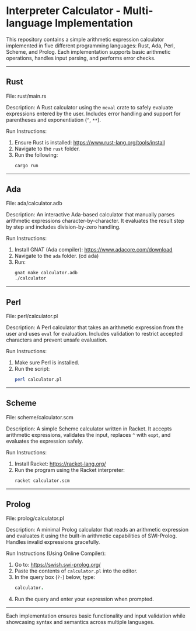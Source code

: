 Interpreter Calculator - Multi-language Implementation
=================================================

This repository contains a simple arithmetic expression calculator implemented in five different programming languages:
Rust, Ada, Perl, Scheme, and Prolog. Each implementation supports basic arithmetic operations, handles input parsing, and performs error checks.

---

Rust
----
File: rust/main.rs

Description:
A Rust calculator using the `meval` crate to safely evaluate expressions entered by the user. Includes error handling and support for parentheses and exponentiation (`^`, `**`).

Run Instructions:
1. Ensure Rust is installed: https://www.rust-lang.org/tools/install
2. Navigate to the `rust` folder.
3. Run the following:
   ```bash
   cargo run
   ```

---

Ada
---
File: ada/calculator.adb

Description:
An interactive Ada-based calculator that manually parses arithmetic expressions character-by-character. It evaluates the result step by step and includes division-by-zero handling.

Run Instructions:
1. Install GNAT (Ada compiler): https://www.adacore.com/download
2. Navigate to the `ada` folder.  (cd ada)
3. Run:
   ```bash
   gnat make calculator.adb
   ./calculator
   ```

---

Perl
----
File: perl/calculator.pl

Description:
A Perl calculator that takes an arithmetic expression from the user and uses `eval` for evaluation. Includes validation to restrict accepted characters and prevent unsafe evaluation.

Run Instructions:
1. Make sure Perl is installed.
2. Run the script:
   ```bash
   perl calculator.pl
   ```

---

Scheme
------
File: scheme/calculator.scm

Description:
A simple Scheme calculator written in Racket. It accepts arithmetic expressions, validates the input, replaces `^` with `expt`, and evaluates the expression safely.

Run Instructions:
1. Install Racket: https://racket-lang.org/
2. Run the program using the Racket interpreter:
   ```bash
   racket calculator.scm
   ```

---

Prolog
------
File: prolog/calculator.pl

Description:
A minimal Prolog calculator that reads an arithmetic expression and evaluates it using the built-in arithmetic capabilities of SWI-Prolog. Handles invalid expressions gracefully.

Run Instructions (Using Online Compiler):
1. Go to: https://swish.swi-prolog.org/
2. Paste the contents of `calculator.pl` into the editor.
3. In the query box (`?-`) below, type:
   ```prolog
   calculator.
   ```
4. Run the query and enter your expression when prompted.

---

Each implementation ensures basic functionality and input validation while showcasing syntax and semantics across multiple languages.